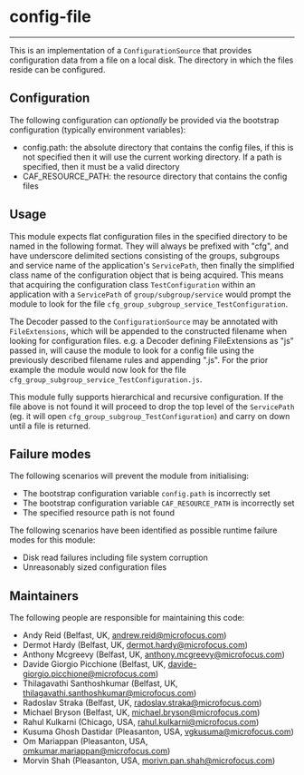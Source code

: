 # config-file

---

 This is an implementation of a `ConfigurationSource` that provides
 configuration data from a file on a local disk. The directory in which the
 files reside can be configured.


## Configuration

 The following configuration can *optionally* be provided via the bootstrap
 configuration (typically environment variables):

 - config.path: the absolute directory that contains the config files, if this
  is not specified then it will use the current working directory. If a path is
  specified, then it must be a valid directory
 - CAF\_RESOURCE\_PATH: the resource directory that contains the config files


## Usage

 This module expects flat configuration files in the specified directory to be
 named in the following format. They will always be prefixed with "cfg", and
 have underscore delimited sections consisting of the groups, subgroups and
 service name of the application's `ServicePath`, then finally the simplified
 class name of the configuration object that is being acquired. This means
 that acquiring the configuration class `TestConfiguration` within an
 application with a `ServicePath` of `group/subgroup/service` would prompt the
 module to look for the file `cfg_group_subgroup_service_TestConfiguration`.

 The Decoder passed to the `ConfigurationSource` may be annotated with `FileExtensions`, which will be appended to the
  constructed filename when looking for configuration files.
  e.g. a Decoder defining FileExtensions as "js" passed in, will cause the module to look for a config file
   using the previously described filename rules and appending ".js". For the prior example the module would now look
   for the file `cfg_group_subgroup_service_TestConfiguration.js`.

 This module fully supports hierarchical and recursive configuration. If the
 file above is not found it will proceed to drop the top level of the
 `ServicePath` (eg. it will open `cfg_group_subgroup_TestConfiguration`) and
 carry on down until a file is returned.


## Failure modes

 The following scenarios will prevent the module from initialising:

 - The bootstrap configuration variable `config.path` is incorrectly set
 - The bootstrap configuration variable `CAF_RESOURCE_PATH` is incorrectly set
 - The specified resource path is not found

 The following scenarios have been identified as possible runtime failure modes
 for this module:

 - Disk read failures including file system corruption
 - Unreasonably sized configuration files

## Maintainers

The following people are responsible for maintaining this code:

- Andy Reid (Belfast, UK, andrew.reid@microfocus.com)
- Dermot Hardy (Belfast, UK, dermot.hardy@microfocus.com)
- Anthony Mcgreevy (Belfast, UK, anthony.mcgreevy@microfocus.com)
- Davide Giorgio Picchione (Belfast, UK, davide-giorgio.picchione@microfocus.com)
- Thilagavathi Santhoshkumar (Belfast, UK, thilagavathi.santhoshkumar@microfocus.com)
- Radoslav Straka (Belfast, UK, radoslav.straka@microfocus.com)
- Michael Bryson (Belfast, UK, michael.bryson@microfocus.com)
- Rahul Kulkarni (Chicago, USA, rahul.kulkarni@microfocus.com)
- Kusuma Ghosh Dastidar (Pleasanton, USA, vgkusuma@microfocus.com)
- Om Mariappan (Pleasanton, USA, omkumar.mariappan@microfocus.com)
- Morvin Shah (Pleasanton, USA, morivn.pan.shah@microfocus.com)
